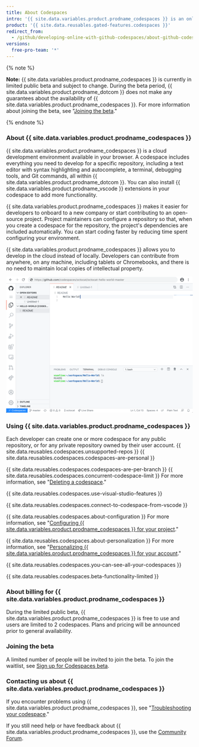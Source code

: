 ```yaml
---
title: About Codespaces
intro: '{{ site.data.variables.product.prodname_codespaces }} is an online development environment, hosted by {{ site.data.variables.product.prodname_dotcom }} and powered by {{ site.data.variables.product.prodname_vscode }}, that allows you to develop entirely in the cloud.'
product: '{{ site.data.reusables.gated-features.codespaces }}'
redirect_from:
  - /github/developing-online-with-github-codespaces/about-github-codespaces
versions:
  free-pro-team: '*'
---
```


{% note %}

**Note:** {{ site.data.variables.product.prodname_codespaces }} is currently in limited public beta and subject to change. During the beta period, {{ site.data.variables.product.prodname_dotcom }} does not make any guarantees about the availability of {{ site.data.variables.product.prodname_codespaces }}. For more information about joining the beta, see "[Joining the beta](/github/developing-online-with-codespaces/about-codespaces#joining-the-beta)."

{% endnote %}

### About {{ site.data.variables.product.prodname_codespaces }}

{{ site.data.variables.product.prodname_codespaces }} is a cloud development environment available in your browser. A codespace includes everything you need to develop for a specific repository, including a text editor with syntax highlighting and autocomplete, a terminal, debugging tools, and Git commands, all within {{ site.data.variables.product.prodname_dotcom }}. You can also install {{ site.data.variables.product.prodname_vscode }} extensions in your codespace to add more functionality.

{{ site.data.variables.product.prodname_codespaces }} makes it easier for developers to onboard to a new company or start contributing to an open-source project. Project maintainers can configure a repository so that, when you create a codespace for the repository, the project's dependencies are included automatically. You can start coding faster by reducing time spent configuring your environment.

{{ site.data.variables.product.prodname_codespaces }} allows you to develop in the cloud instead of locally. Developers can contribute from anywhere, on any machine, including tablets or Chromebooks, and there is no need to maintain local copies of intellectual property.

![An open codespace](/assets/images/help/codespaces/codespace-overview.png)

### Using {{ site.data.variables.product.prodname_codespaces }}

Each developer can create one or more codespace for any public repository, or for any private repository owned by their user account. {{ site.data.reusables.codespaces.unsupported-repos }} {{ site.data.reusables.codespaces.codespaces-are-personal }}

{{ site.data.reusables.codespaces.codespaces-are-per-branch }} {{ site.data.reusables.codespaces.concurrent-codespace-limit }} For more information, see "[Deleting a codespace](/github/developing-online-with-codespaces/deleting-a-codespace)."

{{ site.data.reusables.codespaces.use-visual-studio-features }}

{{ site.data.reusables.codespaces.connect-to-codespace-from-vscode }}

{{ site.data.reusables.codespaces.about-configuration }} For more information, see "[Configuring {{ site.data.variables.product.prodname_codespaces }} for your project](/github/developing-online-with-codespaces/configuring-codespaces-for-your-project)."

{{ site.data.reusables.codespaces.about-personalization }} For more information, see "[Personalizing {{ site.data.variables.product.prodname_codespaces }} for your account](/github/developing-online-with-codespaces/personalizing-codespaces-for-your-account)."

{{ site.data.reusables.codespaces.you-can-see-all-your-codespaces }}

{{ site.data.reusables.codespaces.beta-functionality-limited }}

### About billing for {{ site.data.variables.product.prodname_codespaces }}

During the limited public beta, {{ site.data.variables.product.prodname_codespaces }} is free to use and users are limited to 2 codespaces. Plans and pricing will be announced prior to general availability.

### Joining the beta

A limited number of people will be invited to join the beta. To join the waitlist, see [Sign up for Codespaces beta](https://github.com/features/codespaces/signup).

### Contacting us about {{ site.data.variables.product.prodname_codespaces }}

If you encounter problems using {{ site.data.variables.product.prodname_codespaces }}, see "[Troubleshooting your codespace](/github/developing-online-with-codespaces/troubleshooting-your-codespace)."

If you still need help or have feedback about {{ site.data.variables.product.prodname_codespaces }}, use the [Community Forum](https://github.community/c/codespaces-beta/45).
